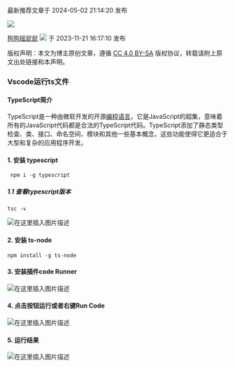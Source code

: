 最新推荐文章于 2024-05-02 21:14:20 发布

![](https://csdnimg.cn/release/blogv2/dist/pc/img/original.png)

[狗狗摇屁屁](https://blog.csdn.net/qq_45908140 "狗狗摇屁屁") ![](https://csdnimg.cn/release/blogv2/dist/pc/img/newCurrentTime2.png) 于 2023-11-21 16:17:10 发布

版权声明：本文为博主原创文章，遵循 [CC 4.0 BY-SA](http://creativecommons.org/licenses/by-sa/4.0/) 版权协议，转载请附上原文出处链接和本声明。

### Vscode运行ts文件

#### TypeScript简介

TypeScript是一种由微软开发的开源[编程语言](https://so.csdn.net/so/search?q=%E7%BC%96%E7%A8%8B%E8%AF%AD%E8%A8%80&spm=1001.2101.3001.7020)，它是JavaScript的超集，意味着所有的JavaScript代码都是合法的TypeScript代码。TypeScript添加了静态类型检查、类、接口、命名空间、模块和其他一些基本概念，这些功能使得它更适合于大型和复杂的应用程序开发。

#### 1\. 安装 typescript

```
 npm i -g typescript
```

##### 1.1 查看typescript版本

```
tsc -v
```

![在这里插入图片描述](https://img-blog.csdnimg.cn/dcb14b91515342249834ba4e738d67f7.png)

#### 2\. 安装 ts-node

```
npm install -g ts-node
```

#### 3\. 安装插件code Runner

![在这里插入图片描述](https://img-blog.csdnimg.cn/162e476de87e437091fb7c42299cf26e.png)

#### 4\. 点击按钮运行或者右键Run Code

![在这里插入图片描述](https://img-blog.csdnimg.cn/f45f6edf59fc4e34871b098d5773f42a.png)

#### 5\. 运行结果

![在这里插入图片描述](https://img-blog.csdnimg.cn/c42c24983fb24dc1ac0e40fa068efd8e.png)